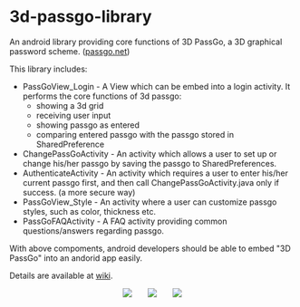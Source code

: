 # 3d-passgo-library
An android library providing core functions of 3D PassGo, a 3D graphical password scheme. ([passgo.net](http://passgo.net))

This library includes:

* PassGoView_Login - A View which can be embed into a login activity. It performs the core functions of 3d passgo:
  * showing a 3d grid
  * receiving user input
  * showing passgo as entered
  * comparing entered passgo with the passgo stored in SharedPreference
* ChangePassGoActivity - An activity which allows a user to set up or change his/her passgo by saving the passgo to SharedPreferences.
* AuthenticateActivity - An activity which requires a user to enter his/her current passgo first, and then call ChangePassGoActivity.java only if success. (a more secure way)
* PassGoView_Style - An activity where a user can customize passgo styles, such as color, thickness etc.
* PassGoFAQActivity - A FAQ activity providing common questions/answers regarding passgo.

With above compoments, android developers should be able to embed "3D PassGo" into an andorid app easily. 


Details are available at [wiki](https://github.com/3d-passgo/3d-passgo-library-android/wiki).

<p align="center">
<img src="https://github.com/3d-passgo/3d-passgo-library-android/blob/master/images/p_login.jpg"> &nbsp;&nbsp;&nbsp;&nbsp;&nbsp;
<img src="https://github.com/3d-passgo/3d-passgo-library-android/blob/master/images/p_style.jpg">   &nbsp;&nbsp;&nbsp;&nbsp;&nbsp;   
<img src="https://github.com/3d-passgo/3d-passgo-library-android/blob/master/images/p_gridsize.jpg">  
</p>
